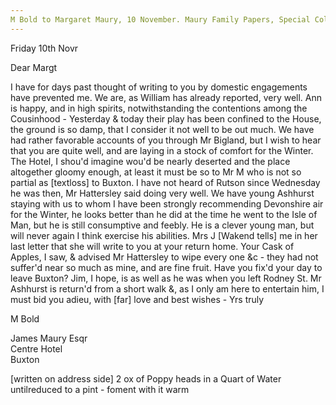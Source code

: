 ```yaml
---
M Bold to Margaret Maury, 10 November. Maury Family Papers, Special Collections Research Center, Swem Library, College of William and Mary.
---
```


Friday 10th Novr

Dear Margt 

I have for days past thought of writing to you by domestic engagements have prevented me. We are, as William has already reported, very well. Ann is happy, and in high spirits, notwithstanding the contentions among the Cousinhood - Yesterday & today their play has been confined to the House, the ground is so damp, that I consider it not well to be out much. We have had rather favorable accounts of you through Mr Bigland, but I wish to hear that you are quite well, and are laying in a stock of comfort for the Winter. The Hotel, I shou'd imagine wou'd be nearly deserted and the place altogether gloomy enough, at least it must be so to Mr M who is not so partial as [textloss] to Buxton. I have not heard of Rutson since Wednesday he was then, Mr Hattersley said doing very well. We have young Ashhurst staying with us to whom I have been strongly recommending Devonshire air for the Winter, he looks better than he did at the time he went to the Isle of Man, but he is still consumptive and feebly. He is a clever young man, but will never again I think exercise his abilities. Mrs J [Wakend tells] me in her last letter that she will write to you at your return home. Your Cask of Apples, I saw, & advised Mr Hattersley to wipe every one &c - they had not suffer'd near so much as mine, and are fine fruit. Have you fix'd your day to leave Buxton? Jim, I hope, is as well as he was when you left Rodney St. Mr Ashhurst is return'd from a short walk &, as I only am here to entertain him, I must bid you adieu, with [far]  love and best wishes - Yrs truly

M Bold

James Maury Esqr  
Centre Hotel  
Buxton

[written on address side] 2 ox of Poppy heads in a Quart of Water  untilreduced to a pint - foment with it warm